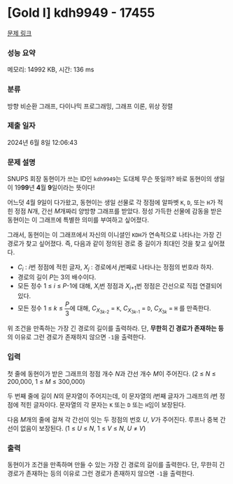 # [Gold I] kdh9949 - 17455 

[문제 링크](https://www.acmicpc.net/problem/17455) 

### 성능 요약

메모리: 14992 KB, 시간: 136 ms

### 분류

방향 비순환 그래프, 다이나믹 프로그래밍, 그래프 이론, 위상 정렬

### 제출 일자

2024년 6월 8일 12:06:43

### 문제 설명

<p>SNUPS 회장 동현이가 쓰는 ID인 <code>kdh9949</code>는 도대체 무슨 뜻일까? 바로 동현이의 생일이 19<strong>99</strong>년 <strong>4</strong>월 <strong>9</strong>일이라는 뜻이다!</p>

<p>어느덧 4월 9일이 다가왔고, 동현이는 생일 선물로 각 정점에 알파벳 <code>K</code>, <code>D</code>, 또는 <code>H</code>가 적힌 정점 <span style="font-style: italic;">N</span>개, 간선 <span style="font-style: italic;">M</span>개짜리 양방향 그래프를 받았다. 정성 가득한 선물에 감동을 받은 동현이는 이 그래프에 특별한 의미를 부여하고 싶어졌다.</p>

<p>그래서, 동현이는 이 그래프에서 자신의 이니셜인 <code>KDH</code>가 연속적으로 나타나는 가장 긴 경로가 찾고 싶어졌다. 즉, 다음과 같이 정의된 경로 중 길이가 최대인 것을 찾고 싶어졌다.</p>

<ul>
	<li><span style="font-style: italic;">C</span><sub><span style="font-style: italic;">i</span></sub> : <span style="font-style: italic;">i</span>번 정점에 적힌 글자, <span style="font-style: italic;">X</span><sub><span style="font-style: italic;">j</span></sub> : 경로에서 <span style="font-style: italic;">j</span>번째로 나타나는 정점의 번호라 하자.</li>
	<li>경로의 길이 <span style="font-style: italic;">P</span>는 3의 배수이다.</li>
	<li>모든 정수 1 ≤ <span style="font-style: italic;">i</span> ≤ <span style="font-style: italic;">P</span>-1에 대해, <span style="font-style: italic;">X</span><sub><span style="font-style: italic;">i</span></sub>번 정점과 <span style="font-style: italic;">X</span><sub><span style="font-style: italic;">i</span>+1</sub>번 정점은 간선으로 직접 연결되어 있다.</li>
	<li>모든 정수 1 ≤ <span style="font-style: italic;">k</span> ≤ <span style="display: inline-block; position: relative; vertical-align: middle; letter-spacing: 0.001em; text-align: center;"><span style="display: block; padding: 0.1em;"><span style="font-style: italic;">P</span></span><span style="display: none; padding: 0.1em;">/</span><span style="display: block; padding: 0.1em; border-top: thin solid black;">3</span></span>에 대해, <span style="font-style: italic;">C</span><sub><span style="font-style: italic;">X</span><sub>3<span style="font-style: italic;">k</span>-2</sub></sub> = <code>K</code>, <span style="font-style: italic;">C</span><sub><span style="font-style: italic;">X</span><sub>3<span style="font-style: italic;">k</span>-1</sub></sub> = <code>D</code>, <span style="font-style: italic;">C</span><sub><span style="font-style: italic;">X</span><sub>3<span style="font-style: italic;">k</span></sub></sub> = <code>H</code> 를 만족한다.</li>
</ul>

<p>위 조건을 만족하는 가장 긴 경로의 길이를 출력하라. 단, <strong>무한히 긴 경로가 존재하는 등</strong>의 이유로 그런 경로가 존재하지 않으면 <code>-1</code>을 출력한다.</p>

### 입력 

 <p>첫 줄에 동현이가 받은 그래프의 정점 개수 <span style="font-style: italic;">N</span>과 간선 개수 <span style="font-style: italic;">M</span>이 주어진다. (2 ≤ <span style="font-style: italic;">N</span> ≤ 200,000, 1 ≤ <span style="font-style: italic;">M</span> ≤ 300,000)</p>

<p>두 번째 줄에 길이 <span style="font-style: italic;">N</span>의 문자열이 주어지는데, 이 문자열의 <span style="font-style: italic;">i</span>번째 글자가 그래프의 <span style="font-style: italic;">i</span>번 정점에 적힌 글자이다. 문자열의 각 문자는 <code>K</code> 또는 <code>D</code> 또는 <code>H</code>임이 보장된다.</p>

<p>다음 <span style="font-style: italic;">M</span>개의 줄에 걸쳐 각 간선이 잇는 두 정점의 번호 <span style="font-style: italic;">U</span>, <span style="font-style: italic;">V</span>가 주어진다. 루프나 중복 간선이 없음이 보장된다. (1 ≤ <span style="font-style: italic;">U</span> ≤ <span style="font-style: italic;">N</span>, 1 ≤ <span style="font-style: italic;">V</span> ≤ <span style="font-style: italic;">N</span>, <span style="font-style: italic;">U</span> ≠ <span style="font-style: italic;">V</span>)</p>

### 출력 

 <p>동현이가 조건을 만족하며 만들 수 있는 가장 긴 경로의 길이를 출력한다. 단, 무한히 긴 경로가 존재하는 등의 이유로 그런 경로가 존재하지 않으면 <code>-1</code>을 출력한다.</p>

